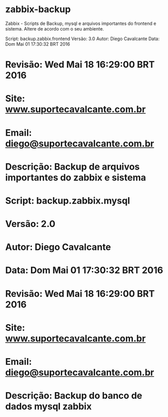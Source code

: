 # zabbix-backup
Zabbix - Scripts de Backup, mysql e arquivos importantes do frontend e sistema.
Altere de acordo com o seu ambiente.

Script: backup.zabbix.frontend
Versão: 3.0
Autor: Diego Cavalcante
Data: Dom Mai 01 17:30:32 BRT 2016
# Revisão: Wed Mai 18 16:29:00 BRT 2016
# Site: www.suportecavalcante.com.br
# Email: <diego@suportecavalcante.com.br>
# Descrição: Backup de arquivos importantes do zabbix e sistema

# Script: backup.zabbix.mysql
# Versão: 2.0
# Autor: Diego Cavalcante
# Data: Dom Mai 01 17:30:32 BRT 2016
# Revisão: Wed Mai 18 16:29:00 BRT 2016
# Site: www.suportecavalcante.com.br
# Email: <diego@suportecavalcante.com.br>
# Descrição: Backup do banco de dados mysql zabbix

